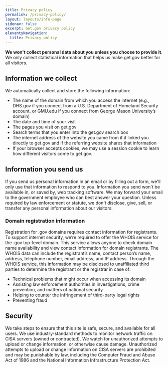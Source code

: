 ```yaml
---
title: Privacy policy
permalink: /privacy-policy/
layout: layouts/info-page
sidenav: false
excerpt: Get.gov privacy policy
eleventyNavigation:
  title: Privacy policy
---
```

  


**We won't collect personal data about you unless you choose to provide it**. We only collect statistical information that helps us make get<span>.gov</span> better for all visitors.

## Information we collect

We automatically collect and store the following information:

- The name of the domain from which you access the internet (e.g., DHS<span>.gov</span> if you connect from a U.S. Department of Homeland Security account, or GMU<span>.edu</span> if you connect from George Mason University’s domain)
- The date and time of your visit
- The pages you visit on get<span>.gov</span>
- Search terms that you enter into the get<span>.gov</span> search box
- The internet address of the website you came from if it linked you directly to get<span>.gov</span> and if the referring website shares that information
- If your browser accepts cookies, we may use a session cookie to learn how different visitors come to get<span>.gov</span>.

## Information you send us

If you send us personal information in an email or by filling out a form, we'll only use that information to respond to you. Information you send won't be available in, or saved by, web tracking software. We may forward your email to the government employee who can best answer your question. Unless required by law enforcement or statute, we don't disclose, give, sell, or transfer any personal information about our visitors.

### Domain registration information

Registration for .gov domains requires contact information for registrants. To support internet security, we’re required to offer the WHOIS service for the .gov top-level domain. This service allows anyone to check domain name availability and view contact information for domain registrants. The WHOIS data can include the registrant’s name, contact person’s name, address, telephone number, email address, and IP address. Through the WHOIS service, this information may be disclosed to unaffiliated third parties to determine the registrant or the registrar in case of:

- Technical problems that might occur when accessing its domain
- Assisting law enforcement authorities in investigations, crime prevention, and matters of national security
- Helping to counter the infringement of third-party legal rights
- Preventing fraud

## Security
We take steps to ensure that this site is safe, secure, and available for all users. We use industry-standard methods to monitor network traffic on CISA servers (owned or contracted). We watch for unauthorized attempts to upload or change information, or otherwise cause damage. Unauthorized attempts to upload or change information on CISA servers are prohibited and may be punishable by law, including the Computer Fraud and Abuse Act of 1986 and the National Information Infrastructure Protection Act.

